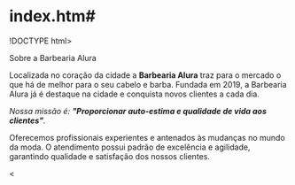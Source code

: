 # index.htm# 
!DOCTYPE  html>
<html>
<meta charset="UTF-8"
   <h1>Sobre a Barbearia Alura</h1>

   <p>Localizada no coração da cidade a <strong>Barbearia Alura</strong> traz para o mercado o que há de melhor para o seu cabelo e barba. Fundada em 2019, a Barbearia Alura já é destaque na cidade e conquista novos clientes a cada dia.</p>

   <p> <em>Nossa missão é: <strong>"Proporcionar auto-estima e qualidade de vida aos clientes"</strong>.</em> </p>

   <p>Oferecemos profissionais experientes e antenados às mudanças no mundo da moda. O atendimento possui padrão de excelência e agilidade, garantindo qualidade e satisfação dos nossos clientes.</p>
</html><
